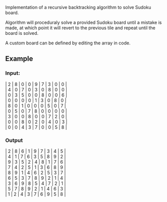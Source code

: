 Implementation of a recursive backtracking algorithm to solve Sudoku board.

Algorithm will proceduraly solve a provided Sudoku board until a mistake is made, at which point it will revert to the previous tile and repeat until the board is solved.

A custom board can be defined by editing the array in code.

## Example
### Input:
| 2 | 8 | 0 | 0 | 9 | 7 | 3 | 0 | 0 |  
| 4 | 0 | 7 | 0 | 3 | 0 | 8 | 0 | 0 |  
| 0 | 3 | 5 | 0 | 0 | 8 | 0 | 0 | 6 |  
| 0 | 0 | 0 | 0 | 1 | 3 | 0 | 8 | 0 |  
| 8 | 0 | 1 | 0 | 0 | 0 | 5 | 0 | 7 |  
| 0 | 5 | 0 | 7 | 8 | 0 | 0 | 0 | 0 |  
| 3 | 0 | 0 | 8 | 0 | 0 | 7 | 2 | 0 |  
| 0 | 0 | 8 | 0 | 2 | 0 | 4 | 0 | 3 |  
| 0 | 0 | 4 | 3 | 7 | 0 | 0 | 5 | 8 |  
### Output
| 2 | 8 | 6 | 1 | 9 | 7 | 3 | 4 | 5 |  
| 4 | 1 | 7 | 6 | 3 | 5 | 8 | 9 | 2 |  
| 9 | 3 | 5 | 2 | 4 | 8 | 1 | 7 | 6 |  
| 7 | 4 | 2 | 5 | 1 | 3 | 6 | 8 | 9 |  
| 8 | 9 | 1 | 4 | 6 | 2 | 5 | 3 | 7 |  
| 6 | 5 | 3 | 7 | 8 | 9 | 2 | 1 | 4 |  
| 3 | 6 | 9 | 8 | 5 | 4 | 7 | 2 | 1 |  
| 5 | 7 | 8 | 9 | 2 | 1 | 4 | 6 | 3 |  
| 1 | 2 | 4 | 3 | 7 | 6 | 9 | 5 | 8 |  
